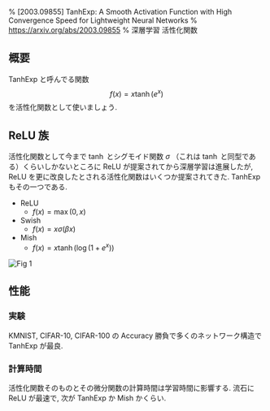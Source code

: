 % [2003.09855] TanhExp: A Smooth Activation Function with High Convergence Speed for Lightweight Neural Networks
% https://arxiv.org/abs/2003.09855
% 深層学習 活性化関数

## 概要

TanhExp と呼んでる関数
$$f(x) = x \tanh(e^x)$$
を活性化関数として使いましょう.

## ReLU 族

活性化関数として今まで $\tanh$ とシグモイド関数 $\sigma$ （これは $\tanh$ と同型である）くらいしかないところに
ReLU が提案されてから深層学習は進展したが,
ReLU を更に改良したとされる活性化関数はいくつか提案されてきた.
TanhExp もその一つである.

- ReLU
    - $f(x) = \max(0, x)$
- Swish
    - $f(x) = x \sigma(\beta x)$
- Mish
    - $f(x) = x \tanh \left( \log (1+e^x) \right)$

![Fig 1](https://i.imgur.com/7rAReNd.png)

## 性能

### 実験

KMNIST, CIFAR-10, CIFAR-100 の Accuracy 勝負で多くのネットワーク構造で TanhExp が最良.

### 計算時間

活性化関数そのものとその微分関数の計算時間は学習時間に影響する.
流石に ReLU が最速で, 次が TanhExp か Mish かくらい.


